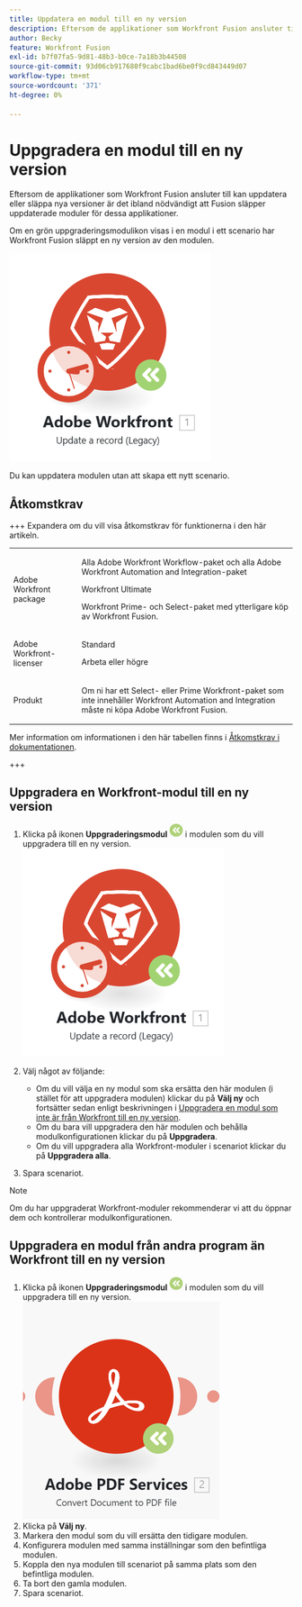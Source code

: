 ```yaml
---
title: Uppdatera en modul till en ny version
description: Eftersom de applikationer som Workfront Fusion ansluter till kan uppdatera eller släppa nya versioner är det ibland nödvändigt att Fusion släpper uppdaterade moduler för dessa applikationer.
author: Becky
feature: Workfront Fusion
exl-id: b7f07fa5-9d81-48b3-b0ce-7a18b3b44508
source-git-commit: 93d06cb917680f9cabc1bad6be0f9cd843449d07
workflow-type: tm+mt
source-wordcount: '371'
ht-degree: 0%

---
```


# Uppgradera en modul till en ny version

Eftersom de applikationer som Workfront Fusion ansluter till kan uppdatera eller släppa nya versioner är det ibland nödvändigt att Fusion släpper uppdaterade moduler för dessa applikationer.

Om en grön uppgraderingsmodulikon visas i en modul i ett scenario har Workfront Fusion släppt en ny version av den modulen.

![Ikon för uppdatering](assets/update-indicator-workfront.png)

Du kan uppdatera modulen utan att skapa ett nytt scenario.

## Åtkomstkrav

+++ Expandera om du vill visa åtkomstkrav för funktionerna i den här artikeln.

<table style="table-layout:auto">
 <col> 
 <col> 
 <tbody> 
  <tr> 
   <td role="rowheader">Adobe Workfront package</td> 
   <td> <p>Alla Adobe Workfront Workflow-paket och alla Adobe Workfront Automation and Integration-paket</p><p>Workfront Ultimate</p><p>Workfront Prime- och Select-paket med ytterligare köp av Workfront Fusion.</p> </td> 
  </tr> 
  <tr data-mc-conditions=""> 
   <td role="rowheader">Adobe Workfront-licenser</td> 
   <td> <p>Standard</p><p>Arbeta eller högre</p> </td> 
  </tr> 
  <tr> 
   <td role="rowheader">Produkt</td> 
   <td>
   <p>Om ni har ett Select- eller Prime Workfront-paket som inte innehåller Workfront Automation and Integration måste ni köpa Adobe Workfront Fusion.</li></ul>
   </td> 
  </tr>
 </tbody> 
</table>

Mer information om informationen i den här tabellen finns i [Åtkomstkrav i dokumentationen](/help/workfront-fusion/references/licenses-and-roles/access-level-requirements-in-documentation.md).

+++

## Uppgradera en Workfront-modul till en ny version

1. Klicka på ikonen **Uppgraderingsmodul** ![Uppgraderingsikon](assets/upgrade-icon.png) i modulen som du vill uppgradera till en ny version.
   ![Ikon för uppdatering](assets/update-indicator-workfront.png)
1. Välj något av följande:

   * Om du vill välja en ny modul som ska ersätta den här modulen (i stället för att uppgradera modulen) klickar du på **Välj ny** och fortsätter sedan enligt beskrivningen i [Uppgradera en modul som inte är från Workfront till en ny version](#upgrade-a-non-workfront-module-to-a-new-version).
   * Om du bara vill uppgradera den här modulen och behålla modulkonfigurationen klickar du på **Uppgradera**.
   * Om du vill uppgradera alla Workfront-moduler i scenariot klickar du på **Uppgradera alla**.

1. Spara scenariot.

>[!NOTE]
>
>Om du har uppgraderat Workfront-moduler rekommenderar vi att du öppnar dem och kontrollerar modulkonfigurationen.

## Uppgradera en modul från andra program än Workfront till en ny version

1. Klicka på ikonen **Uppgraderingsmodul** ![Uppgraderingsikon](assets/upgrade-icon.png) i modulen som du vill uppgradera till en ny version.
   ![Ikon för uppdatering](assets/update-indicator.png)
1. Klicka på **Välj ny**.
1. Markera den modul som du vill ersätta den tidigare modulen.
1. Konfigurera modulen med samma inställningar som den befintliga modulen.
1. Koppla den nya modulen till scenariot på samma plats som den befintliga modulen.
1. Ta bort den gamla modulen.
1. Spara scenariot.
